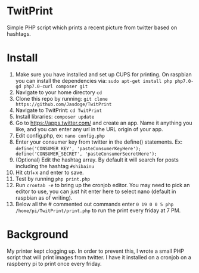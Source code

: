 # TwitPrint
Simple PHP script which prints a recent picture from twitter based on hashtags.

# Install
1. Make sure you have installed and set up CUPS for printing. On raspbian you can install the dependencies via:
`sudo apt-get install php php7.0-gd php7.0-curl composer git`
2. Navigate to your home directory `cd`
3. Clone this repo by running: `git clone https://github.com/Jasdoge/TwitPrint`
4. Navigate to TwitPrint: `cd TwitPrint`
5. Install libraries: `composer update`
6. Go to https://apps.twitter.com/ and create an app. Name it anything you like, and you can enter any url in the URL origin of your app.
7. Edit config.php, ex: `nano config.php`
8. Enter your consumer key from twitter in the define() statements. Ex: `define('CONSUMER_KEY', 'pasteConsumerKeyHere'); define('CONSUMER_SECRET', 'pasteConsumerSecretHere');`
9. (Optional) Edit the hashtag array. By default it will search for posts including the hashtag `#shibainu`
10. Hit ctrl+x and enter to save.
11. Test by running `php print.php`
12. Run `crontab -e` to bring up the cronjob editor. You may need to pick an editor to use, you can just hit enter here to select nano (default in raspbian as of writing).
13. Below all the # commented out commands enter `0 19 0 0 5 php /home/pi/TwitPrint/print.php` to run the print every friday at 7 PM.


# Background
My printer kept clogging up. In order to prevent this, I wrote a small PHP script that will print images from twitter. I have it installed on a cronjob on a raspberry pi to print once every friday.
